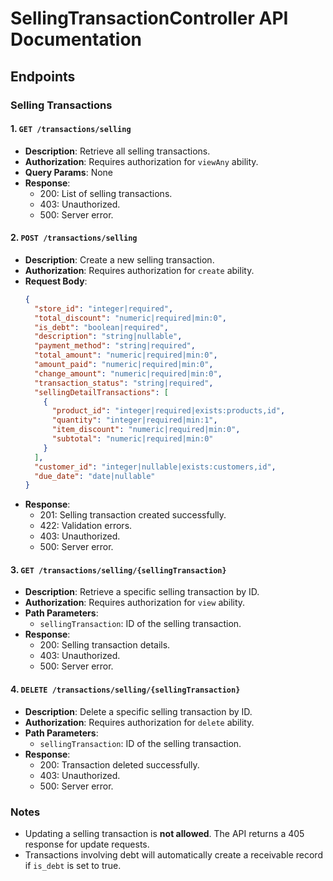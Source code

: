 
# SellingTransactionController API Documentation

## Endpoints

### Selling Transactions

#### 1. `GET /transactions/selling`
- **Description**: Retrieve all selling transactions.
- **Authorization**: Requires authorization for `viewAny` ability.
- **Query Params**: None
- **Response**:
  - 200: List of selling transactions.
  - 403: Unauthorized.
  - 500: Server error.

#### 2. `POST /transactions/selling`
- **Description**: Create a new selling transaction.
- **Authorization**: Requires authorization for `create` ability.
- **Request Body**:
  ```json
  {
    "store_id": "integer|required",
    "total_discount": "numeric|required|min:0",
    "is_debt": "boolean|required",
    "description": "string|nullable",
    "payment_method": "string|required",
    "total_amount": "numeric|required|min:0",
    "amount_paid": "numeric|required|min:0",
    "change_amount": "numeric|required|min:0",
    "transaction_status": "string|required",
    "sellingDetailTransactions": [
      {
        "product_id": "integer|required|exists:products,id",
        "quantity": "integer|required|min:1",
        "item_discount": "numeric|required|min:0",
        "subtotal": "numeric|required|min:0"
      }
    ],
    "customer_id": "integer|nullable|exists:customers,id",
    "due_date": "date|nullable"
  }
  ```
- **Response**:
  - 201: Selling transaction created successfully.
  - 422: Validation errors.
  - 403: Unauthorized.
  - 500: Server error.

#### 3. `GET /transactions/selling/{sellingTransaction}`
- **Description**: Retrieve a specific selling transaction by ID.
- **Authorization**: Requires authorization for `view` ability.
- **Path Parameters**:
  - `sellingTransaction`: ID of the selling transaction.
- **Response**:
  - 200: Selling transaction details.
  - 403: Unauthorized.
  - 500: Server error.

#### 4. `DELETE /transactions/selling/{sellingTransaction}`
- **Description**: Delete a specific selling transaction by ID.
- **Authorization**: Requires authorization for `delete` ability.
- **Path Parameters**:
  - `sellingTransaction`: ID of the selling transaction.
- **Response**:
  - 200: Transaction deleted successfully.
  - 403: Unauthorized.
  - 500: Server error.

### Notes
- Updating a selling transaction is **not allowed**. The API returns a 405 response for update requests.
- Transactions involving debt will automatically create a receivable record if `is_debt` is set to true.
